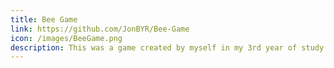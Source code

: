 ```yaml
---
title: Bee Game
link: https://github.com/JonBYR/Bee-Game
icon: /images/BeeGame.png
description: This was a game created by myself in my 3rd year of study at the University of Lincoln during an 8 hour game jam. In this game, I experimented with Unity's 2D light system and 2d rendering pipeline.
---
```

